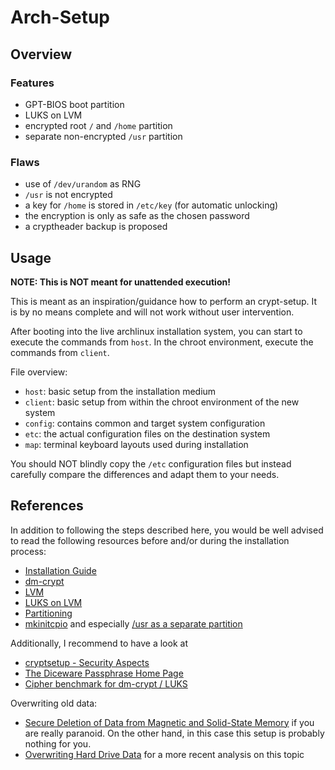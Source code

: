 # Arch-Setup

## Overview

### Features

* GPT-BIOS boot partition
* LUKS on LVM
* encrypted root `/` and `/home` partition
* separate non-encrypted `/usr` partition

### Flaws

* use of `/dev/urandom` as RNG
* `/usr` is not encrypted
* a key for `/home` is stored in `/etc/key` (for automatic unlocking)
* the encryption is only as safe as the chosen password
* a cryptheader backup is proposed

## Usage

**NOTE: This is NOT meant for unattended execution!**

This is meant as an inspiration/guidance how to perform an crypt-setup. It is
by no means complete and will not work without user intervention.

After booting into the live archlinux installation system, you can start to
execute the commands from `host`. In the chroot environment, execute the
commands from `client`.

File overview:

* `host`: basic setup from the installation medium
* `client`: basic setup from within the chroot environment of the new system
* `config`: contains common and target system configuration
* `etc`: the actual configuration files on the destination system
* `map`: terminal keyboard layouts used during installation

You should NOT blindly copy the `/etc` configuration files but instead
carefully compare the differences and adapt them to your needs.

## References

In addition to following the steps described here, you would be well advised
to read the following resources before and/or during the installation process:

* [Installation Guide](https://wiki.archlinux.org/index.php/Installation_guide)
* [dm-crypt](https://wiki.archlinux.org/index.php/Dm-crypt)
* [LVM](https://wiki.archlinux.org/index.php/LVM)
* [LUKS on LVM](https://wiki.archlinux.org/index.php/Dm-crypt/Encrypting_an_entire_system#LUKS_on_LVM)
* [Partitioning](https://wiki.archlinux.org/index.php/Partitioning)
* [mkinitcpio](https://wiki.archlinux.org/index.php/Mkinitcpio) and especially [/usr as a separate partition](https://wiki.archlinux.org/index.php/Mkinitcpio#.2Fusr_as_a_separate_partition)

Additionally, I recommend to have a look at

* [cryptsetup - Security Aspects](https://gitlab.com/cryptsetup/cryptsetup/wikis/FrequentlyAskedQuestions#5-security-aspects)
* [The Diceware Passphrase Home Page](http://world.std.com/~reinhold/diceware.html)
* [Cipher benchmark for dm-crypt / LUKS](http://blog.wpkg.org/2009/04/23/cipher-benchmark-for-dm-crypt-luks/)

Overwriting old data:

* [Secure Deletion of Data from Magnetic and Solid-State Memory](https://www.usenix.org/legacy/publications/library/proceedings/sec96/full_papers/gutmann/index.html) if you are really paranoid. On the other hand, in this case this setup is probably nothing for you.
* [Overwriting Hard Drive Data](http://computer-forensics.sans.org/blog/2009/01/15/overwriting-hard-drive-data/) for a more recent analysis on this topic
